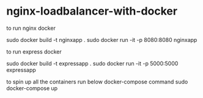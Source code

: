 # nginx-loadbalancer-with-docker

to run nginx docker

sudo docker build -t nginxapp .
sudo docker run -it -p 8080:8080 nginxapp

to run express docker

sudo docker build -t expressapp .
sudo docker run -it -p 5000:5000 expressapp


to spin up all the containers run below docker-compose command
sudo docker-compose up
